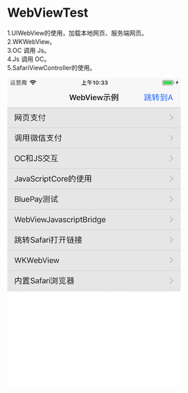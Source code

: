 # WebViewTest

1.UIWebView的使用，加载本地网页、服务端网页。<br>
2.WKWebView。<br>
3.OC 调用 Js。<br>
4.Js 调用 OC。<br>
5.SafariViewController的使用。<br>

![image](https://github.com/Musk66/WebViewTest/blob/master/01.png)
